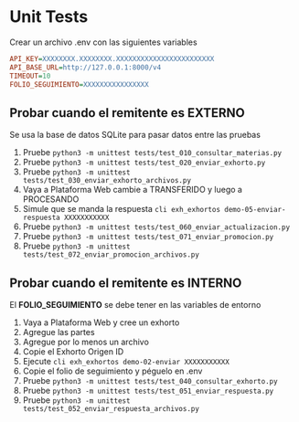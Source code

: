 # Unit Tests

Crear un archivo .env con las siguientes variables

```ini
API_KEY=XXXXXXXX.XXXXXXXX.XXXXXXXXXXXXXXXXXXXXXXXX
API_BASE_URL=http://127.0.0.1:8000/v4
TIMEOUT=10
FOLIO_SEGUIMIENTO=XXXXXXXXXXXXXXXX
```

## Probar cuando el remitente es EXTERNO

Se usa la base de datos SQLite para pasar datos entre las pruebas

1. Pruebe `python3 -m unittest tests/test_010_consultar_materias.py`
2. Pruebe `python3 -m unittest tests/test_020_enviar_exhorto.py`
3. Pruebe `python3 -m unittest tests/test_030_enviar_exhorto_archivos.py`
4. Vaya a Plataforma Web cambie a TRANSFERIDO y luego a PROCESANDO
5. Simule que se manda la respuesta `cli exh_exhortos demo-05-enviar-respuesta XXXXXXXXXXX`
4. Pruebe `python3 -m unittest tests/test_060_enviar_actualizacion.py`
5. Pruebe `python3 -m unittest tests/test_071_enviar_promocion.py`
6. Pruebe `python3 -m unittest tests/test_072_enviar_promocion_archivos.py`

## Probar cuando el remitente es INTERNO

El **FOLIO_SEGUIMIENTO** se debe tener en las variables de entorno

1. Vaya a Plataforma Web y cree un exhorto
2. Agregue las partes
3. Agregue por lo menos un archivo
4. Copie el Exhorto Origen ID
5. Ejecute `cli exh_exhortos demo-02-enviar XXXXXXXXXXX`
6. Copie el folio de seguimiento y péguelo en .env
7. Pruebe `python3 -m unittest tests/test_040_consultar_exhorto.py`
8. Pruebe `python3 -m unittest tests/test_051_enviar_respuesta.py`
9. Pruebe `python3 -m unittest tests/test_052_enviar_respuesta_archivos.py`
